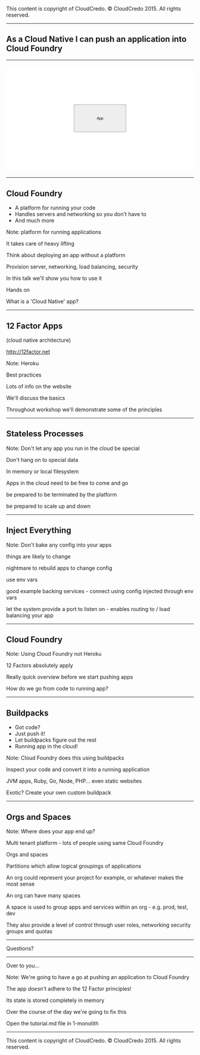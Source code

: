 This content is copyright of CloudCredo. © CloudCredo 2015. All rights reserved.

----

## As a Cloud Native I can push an application into Cloud Foundry

----

<img src=".images/monolith.svg" style="background:none; border:none; box-shadow:none;">

----

## Cloud Foundry

* A platform for running your code
* Handles servers and networking so you don't have to
* And much more

Note:
platform for running applications

It takes care of heavy lifting

Think about deploying an app without a platform 

Provision server, networking, load balancing, security

In this talk we'll show you how to use it

Hands on

What is a 'Cloud Native' app?

----

## 12 Factor Apps
(cloud native architecture)

http://12factor.net

Note:
Heroku

Best practices

Lots of info on the website

We'll discuss the basics

Throughout workshop we'll demonstrate some of the principles

----

## Stateless Processes
Note:
Don't let any app you run in the cloud be special

Don't hang on to special data

In memory or local filesystem

Apps in the cloud need to be free to come and go

be prepared to be terminated by the platform

be prepared to scale up and down

----

## Inject Everything
Note:
Don't bake any config into your apps

things are likely to change

nightmare to rebuild apps to change config

use env vars

good example backing services - connect using config injected through env vars

let the system provide a port to listen on - enables routing to / load balancing your app

----

## Cloud Foundry

Note:
Using Cloud Foundry not Heroku

12 Factors absolutely apply

Really quick overview before we start pushing apps

How do we go from code to running app?

----

## Buildpacks
* Got code?
* Just push it!
* Let buildpacks figure out the rest
* Running app in the cloud!

Note:
Cloud Foundry does this using buildpacks

Inspect your code and convert it into a running application

JVM apps, Ruby, Go, Node, PHP... even static websites

Exotic? Create your own custom buildpack 

----

## Orgs and Spaces
Note:
Where does your app end up?

Multi tenant platform - lots of people using same Cloud Foundry

Orgs and spaces

Partitions which allow logical groupings of applications

An org could represent your project for example, or whatever makes the most sense

An org can have many spaces

A space is used to group apps and services within an org - e.g. prod, test, dev

They also provide a level of control through user roles, networking security groups and quotas

----

Questions?

----

Over to you...

Note:
We're going to have a go at pushing an application to Cloud Foundry

The app *doesn't* adhere to the 12 Factor principles!

Its state is stored completely in memory

Over the course of the day we're going to fix this

Open the tutorial.md file in 1-monolith

----

This content is copyright of CloudCredo. © CloudCredo 2015. All rights reserved.
